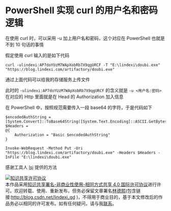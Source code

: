 # PowerShell 实现 curl 的用户名和密码逻辑

在使用 curl 时，可以采用 -u 加上用户名和密码，这个对应在 PowerShell 也就是不到 10 句话的事情

<!--more-->
<!-- 发布 -->

假定使用 curl 输入的是如下代码

```
curl -ulindexi:AP7doYUzM7WApXobRb7X9qgURCF -T "E:\lindexi\doubi.exe" "https://blog.lindexi.com/artifactory/doubi.exe"
```

通过上面代码可以给我的存储服务上传文件

此时的 `-ulindexi:AP7doYUzM7WApXobRb7X9qgURCF` 的含义就是 `-u <用户名:密码>` 在对应的 Http 里面就是在 Head 的 Authorization 加入信息

在 PowerShell 中，按照规范需要传入一段 base64 的字符，于是代码如下

```
$encodedAuthString =  [System.Convert]::ToBase64String([System.Text.Encoding]::ASCII.GetBytes("lindexi:AP7doYUzM7WApXobRb7X9qgURCF")) 
$Headers = 
@{
    Authorization = "Basic $encodedAuthString"
}

Invoke-WebRequest -Method Put -Uri "https://blog.lindexi.com/artifactory/doubi.exe" -Headers $Headers -InFile "E:\lindexi\doubi.exe"
```

感谢工具人 [lsj](https://blog.sdlsj.net/ ) 提供的方法

<a rel="license" href="http://creativecommons.org/licenses/by-nc-sa/4.0/"><img alt="知识共享许可协议" style="border-width:0" src="https://licensebuttons.net/l/by-nc-sa/4.0/88x31.png" /></a><br />本作品采用<a rel="license" href="http://creativecommons.org/licenses/by-nc-sa/4.0/">知识共享署名-非商业性使用-相同方式共享 4.0 国际许可协议</a>进行许可。欢迎转载、使用、重新发布，但务必保留文章署名[林德熙](http://blog.csdn.net/lindexi_gd)(包含链接:http://blog.csdn.net/lindexi_gd )，不得用于商业目的，基于本文修改后的作品务必以相同的许可发布。如有任何疑问，请与我[联系](mailto:lindexi_gd@163.com)。

